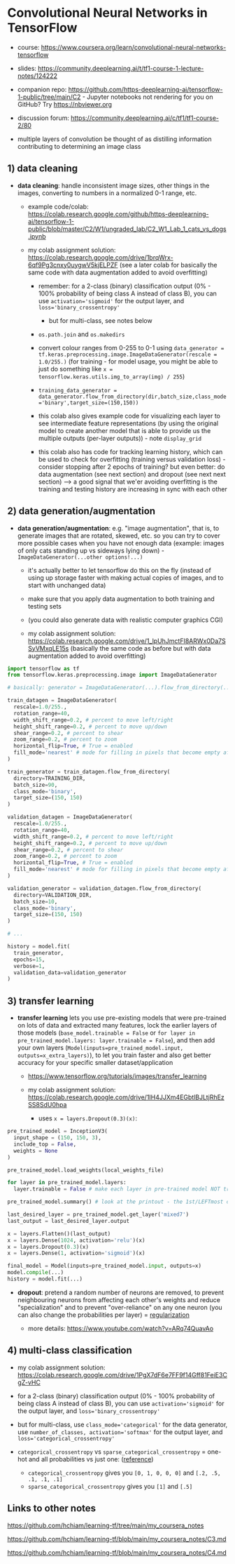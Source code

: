 # Convolutional Neural Networks in TensorFlow

- course: https://www.coursera.org/learn/convolutional-neural-networks-tensorflow

- slides: https://community.deeplearning.ai/t/tf1-course-1-lecture-notes/124222

- companion repo: https://github.com/https-deeplearning-ai/tensorflow-1-public/tree/main/C2 - Jupyter notebooks not rendering for you on GitHub? Try https://nbviewer.org

- discussion forum: https://community.deeplearning.ai/c/tf1/tf1-course-2/80

- multiple layers of convolution be thought of as distilling information contributing to determining an image class

## 1) data cleaning

- **data cleaning**: handle inconsistent image sizes, other things in the images, converting to numbers in a normalized 0-1 range, etc.

  - example code/colab: https://colab.research.google.com/github/https-deeplearning-ai/tensorflow-1-public/blob/master/C2/W1/ungraded_lab/C2_W1_Lab_1_cats_vs_dogs.ipynb

  - my colab assignment solution: https://colab.research.google.com/drive/1brqWrx-6qf9Pg3cnxy0uygwV5kjELPZF (see a later colab for basically the same code with data augmentation added to avoid overfitting)

    - remember: for a 2-class (binary) classification output (0% - 100% probability of being class A instead of class B), you can use `activation='sigmoid'` for the output layer, and `loss='binary_crossentropy'`

      - but for multi-class, see notes below

    - `os.path.join` and `os.makedirs`

    - convert colour ranges from 0-255 to 0-1 using `data_generator = tf.keras.preprocessing.image.ImageDataGenerator(rescale = 1.0/255.)` (for training - for model usage, you might be able to just do something like `x = tensorflow.keras.utils.img_to_array(img) / 255`)

    - `training_data_generator = data_generator.flow_from_directory(dir,batch_size,class_mode='binary',target_size=(150,150))`

    - this colab also gives example code for visualizing each layer to see intermediate feature representations (by using the original model to create another model that is able to provide us the multiple outputs (per-layer outputs)) - note `display_grid`

    - this colab also has code for tracking learning history, which can be used to check for overfitting (training versus validation loss) - consider stopping after 2 epochs of training? but even better: do data augmentation (see next section) and dropout (see next next section) --> a good signal that we'er avoiding overfitting is the training and testing history are increasing in sync with each other

## 2) data generation/augmentation

- **data generation/augmentation**: e.g. "image augmentation", that is, to generate images that are rotated, skewed, etc. so you can try to cover more possible cases when you have not enough data (example: images of only cats standing up vs sideways lying down) - `ImageDataGenerator(...other options!...)`

  - it's actually better to let tensorflow do this on the fly (instead of using up storage faster with making actual copies of images, and to start with unchanged data)

  - make sure that you apply data augmentation to both training and testing sets

  - (you could also generate data with realistic computer graphics CGI)

  - my colab assignment solution: https://colab.research.google.com/drive/1_lpUhJmctFI8ARWx0Da7SSyVMxqLE15s (basically the same code as before but with data augmentation added to avoid overfitting)

```py
import tensorflow as tf
from tensorflow.keras.preprocessing.image import ImageDataGenerator

# basically: generator = ImageDataGenerator(...).flow_from_directory(...)

train_datagen = ImageDataGenerator(
  rescale=1.0/255.,
  rotation_range=40,
  width_shift_range=0.2, # percent to move left/right
  height_shift_range=0.2, # percent to move up/down
  shear_range=0.2, # percent to shear
  zoom_range=0.2, # percent to zoom
  horizontal_flip=True, # True = enabled
  fill_mode='nearest' # mode for filling in pixels that become empty after transformations
)

train_generator = train_datagen.flow_from_directory(
  directory=TRAINING_DIR,
  batch_size=90,
  class_mode='binary',
  target_size=(150, 150)
)

validation_datagen = ImageDataGenerator(
  rescale=1.0/255.,
  rotation_range=40,
  width_shift_range=0.2, # percent to move left/right
  height_shift_range=0.2, # percent to move up/down
  shear_range=0.2, # percent to shear
  zoom_range=0.2, # percent to zoom
  horizontal_flip=True, # True = enabled
  fill_mode='nearest' # mode for filling in pixels that become empty after transformations
)

validation_generator = validation_datagen.flow_from_directory(
  directory=VALIDATION_DIR,
  batch_size=10,
  class_mode='binary',
  target_size=(150, 150)
)

# ...

history = model.fit(
  train_generator,
  epochs=15,
  verbose=1,
  validation_data=validation_generator
)
```

## 3) transfer learning

- **transfer learning** lets you use pre-existing models that were pre-trained on lots of data and extracted many features, lock the earlier layers of those models (`base_model.trainable = False` or `for layer in pre_trained_model.layers: layer.trainable = False`), and then add your own layers (`Model(inputs=pre_trained_model.input, outputs=x_extra_layers)`), to let you train faster and also get better accuracy for your specific smaller dataset/application

  - https://www.tensorflow.org/tutorials/images/transfer_learning

  - my colab assignment solution: https://colab.research.google.com/drive/1IH4JJXm4EGbtlBJLtjRhEzSS8SdU0hpa

    - uses `x = layers.Dropout(0.3)(x)`:

```py
pre_trained_model = InceptionV3(
  input_shape = (150, 150, 3),
  include_top = False,
  weights = None
)

pre_trained_model.load_weights(local_weights_file)

for layer in pre_trained_model.layers:
  layer.trainable = False # make each layer in pre-trained model NOT trainable

pre_trained_model.summary() # look at the printout - the 1st/LEFTmost column shows layer names - look for "mixed7"

last_desired_layer = pre_trained_model.get_layer('mixed7')
last_output = last_desired_layer.output

x = layers.Flatten()(last_output)
x = layers.Dense(1024, activation='relu')(x)
x = layers.Dropout(0.3)(x)
x = layers.Dense(1, activation='sigmoid')(x)

final_model = Model(inputs=pre_trained_model.input, outputs=x)
model.compile(...)
history = model.fit(...)
```

- **dropout**: pretend a random number of neurons are removed, to prevent neighbouring neurons from affecting each other's weights and reduce "specialization" and to prevent "over-reliance" on any one neuron (you can also change the probabilities per layer) = [regularization](https://github.com/hchiam/machineLearning/blob/master/more_notes/googleMLCrashCourse.md#:~:text=regularization%20%3D%20penalizing%20model%20complexity)

  - more details: https://www.youtube.com/watch?v=ARq74QuavAo

## 4) multi-class classification

- my colab assignment solution: https://colab.research.google.com/drive/1PgX7dF6e7FF9f14Gff81FeiE3CgZ-vHC

- for a 2-class (binary) classification output (0% - 100% probability of being class A instead of class B), you can use `activation='sigmoid'` for the output layer, and `loss='binary_crossentropy'`

- but for multi-class, use `class_mode='categorical'` for the data generator, use `number_of_classes, activation='softmax'` for the output layer, and `loss='categorical_crossentropy'`

- `categorical_crossentropy` vs `sparse_categorical_crossentropy` = one-hot and all probabilities vs just one: ([reference](https://stackoverflow.com/questions/58565394/what-is-the-difference-between-sparse-categorical-crossentropy-and-categorical-c/58566065#58566065))

  - `categorical_crossentropy` gives you `[0, 1, 0, 0, 0]` and `[.2, .5, .1, .1, .1]`
  - `sparse_categorical_crossentropy` gives you `[1]` and `[.5]`

## Links to other notes

https://github.com/hchiam/learning-tf/tree/main/my_coursera_notes

https://github.com/hchiam/learning-tf/blob/main/my_coursera_notes/C3.md

https://github.com/hchiam/learning-tf/blob/main/my_coursera_notes/C4.md
